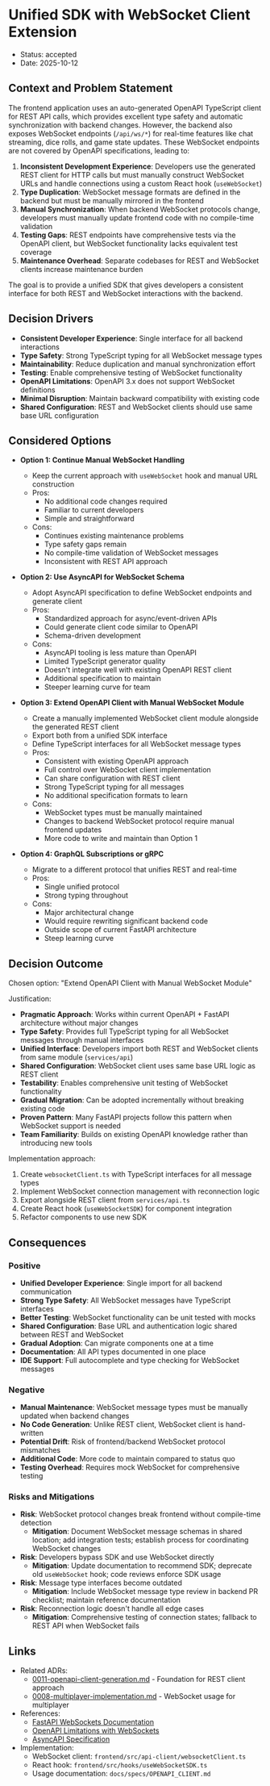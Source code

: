 # Unified SDK with WebSocket Client Extension

* Status: accepted
* Date: 2025-10-12

## Context and Problem Statement

The frontend application uses an auto-generated OpenAPI TypeScript client for REST API calls, which provides excellent type safety and automatic synchronization with backend changes. However, the backend also exposes WebSocket endpoints (`/api/ws/*`) for real-time features like chat streaming, dice rolls, and game state updates. These WebSocket endpoints are not covered by OpenAPI specifications, leading to:

1. **Inconsistent Development Experience**: Developers use the generated REST client for HTTP calls but must manually construct WebSocket URLs and handle connections using a custom React hook (`useWebSocket`)
2. **Type Duplication**: WebSocket message formats are defined in the backend but must be manually mirrored in the frontend
3. **Manual Synchronization**: When backend WebSocket protocols change, developers must manually update frontend code with no compile-time validation
4. **Testing Gaps**: REST endpoints have comprehensive tests via the OpenAPI client, but WebSocket functionality lacks equivalent test coverage
5. **Maintenance Overhead**: Separate codebases for REST and WebSocket clients increase maintenance burden

The goal is to provide a unified SDK that gives developers a consistent interface for both REST and WebSocket interactions with the backend.

## Decision Drivers

* **Consistent Developer Experience**: Single interface for all backend interactions
* **Type Safety**: Strong TypeScript typing for all WebSocket message types
* **Maintainability**: Reduce duplication and manual synchronization effort
* **Testing**: Enable comprehensive testing of WebSocket functionality
* **OpenAPI Limitations**: OpenAPI 3.x does not support WebSocket definitions
* **Minimal Disruption**: Maintain backward compatibility with existing code
* **Shared Configuration**: REST and WebSocket clients should use same base URL configuration

## Considered Options

* **Option 1: Continue Manual WebSocket Handling**
    * Keep the current approach with `useWebSocket` hook and manual URL construction
    * Pros: 
      * No additional code changes required
      * Familiar to current developers
      * Simple and straightforward
    * Cons:
      * Continues existing maintenance problems
      * Type safety gaps remain
      * No compile-time validation of WebSocket messages
      * Inconsistent with REST API approach

* **Option 2: Use AsyncAPI for WebSocket Schema**
    * Adopt AsyncAPI specification to define WebSocket endpoints and generate client
    * Pros:
      * Standardized approach for async/event-driven APIs
      * Could generate client code similar to OpenAPI
      * Schema-driven development
    * Cons:
      * AsyncAPI tooling is less mature than OpenAPI
      * Limited TypeScript generator quality
      * Doesn't integrate well with existing OpenAPI REST client
      * Additional specification to maintain
      * Steeper learning curve for team

* **Option 3: Extend OpenAPI Client with Manual WebSocket Module**
    * Create a manually implemented WebSocket client module alongside the generated REST client
    * Export both from a unified SDK interface
    * Define TypeScript interfaces for all WebSocket message types
    * Pros:
      * Consistent with existing OpenAPI approach
      * Full control over WebSocket client implementation
      * Can share configuration with REST client
      * Strong TypeScript typing for all messages
      * No additional specification formats to learn
    * Cons:
      * WebSocket types must be manually maintained
      * Changes to backend WebSocket protocol require manual frontend updates
      * More code to write and maintain than Option 1

* **Option 4: GraphQL Subscriptions or gRPC**
    * Migrate to a different protocol that unifies REST and real-time
    * Pros:
      * Single unified protocol
      * Strong typing throughout
    * Cons:
      * Major architectural change
      * Would require rewriting significant backend code
      * Outside scope of current FastAPI architecture
      * Steep learning curve

## Decision Outcome

Chosen option: "Extend OpenAPI Client with Manual WebSocket Module"

Justification:
* **Pragmatic Approach**: Works within current OpenAPI + FastAPI architecture without major changes
* **Type Safety**: Provides full TypeScript typing for all WebSocket messages through manual interfaces
* **Unified Interface**: Developers import both REST and WebSocket clients from same module (`services/api`)
* **Shared Configuration**: WebSocket client uses same base URL logic as REST client
* **Testability**: Enables comprehensive unit testing of WebSocket functionality
* **Gradual Migration**: Can be adopted incrementally without breaking existing code
* **Proven Pattern**: Many FastAPI projects follow this pattern when WebSocket support is needed
* **Team Familiarity**: Builds on existing OpenAPI knowledge rather than introducing new tools

Implementation approach:
1. Create `websocketClient.ts` with TypeScript interfaces for all message types
2. Implement WebSocket connection management with reconnection logic
3. Export alongside REST client from `services/api.ts`
4. Create React hook (`useWebSocketSDK`) for component integration
5. Refactor components to use new SDK

## Consequences

### Positive
* **Unified Developer Experience**: Single import for all backend communication
* **Strong Type Safety**: All WebSocket messages have TypeScript interfaces
* **Better Testing**: WebSocket functionality can be unit tested with mocks
* **Shared Configuration**: Base URL and authentication logic shared between REST and WebSocket
* **Gradual Adoption**: Can migrate components one at a time
* **Documentation**: All API types documented in one place
* **IDE Support**: Full autocomplete and type checking for WebSocket messages

### Negative
* **Manual Maintenance**: WebSocket message types must be manually updated when backend changes
* **No Code Generation**: Unlike REST client, WebSocket client is hand-written
* **Potential Drift**: Risk of frontend/backend WebSocket protocol mismatches
* **Additional Code**: More code to maintain compared to status quo
* **Testing Overhead**: Requires mock WebSocket for comprehensive testing

### Risks and Mitigations
* **Risk**: WebSocket protocol changes break frontend without compile-time detection
  * **Mitigation**: Document WebSocket message schemas in shared location; add integration tests; establish process for coordinating WebSocket changes
* **Risk**: Developers bypass SDK and use WebSocket directly
  * **Mitigation**: Update documentation to recommend SDK; deprecate old `useWebSocket` hook; code reviews enforce SDK usage
* **Risk**: Message type interfaces become outdated
  * **Mitigation**: Include WebSocket message type review in backend PR checklist; maintain reference documentation
* **Risk**: Reconnection logic doesn't handle all edge cases
  * **Mitigation**: Comprehensive testing of connection states; fallback to REST API when WebSocket fails

## Links

* Related ADRs:
  * [0011-openapi-client-generation.md](0011-openapi-client-generation.md) - Foundation for REST client approach
  * [0008-multiplayer-implementation.md](0008-multiplayer-implementation.md) - WebSocket usage for multiplayer
* References:
  * [FastAPI WebSockets Documentation](https://fastapi.tiangolo.com/advanced/websockets/)
  * [OpenAPI Limitations with WebSockets](https://github.com/OAI/OpenAPI-Specification/issues/55)
  * [AsyncAPI Specification](https://www.asyncapi.com/docs/reference/specification/latest)
* Implementation:
  * WebSocket client: `frontend/src/api-client/websocketClient.ts`
  * React hook: `frontend/src/hooks/useWebSocketSDK.ts`
  * Usage documentation: `docs/specs/OPENAPI_CLIENT.md`
